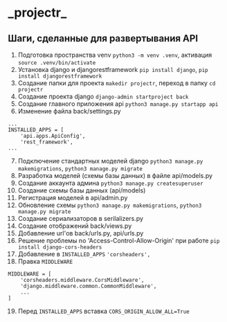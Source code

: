 # \_projectr\_

## Шаги, сделанные для развертывания API

1. Подготовка пространства venv ```python3 -m venv .venv```, активация ```source .venv/bin/activate```
2. Установка django и djangorestframework ```pip install django```, ```pip install djangorestframework```
3. Создание папки для проекта ```makedir projectr```, переход в папку ```cd projectr```
4. Создание проекта django ```django-admin startproject back```
5. Создание главного приложения api ```python3 manage.py startapp api```
6. Изменение файла back/settings.py
```
...
INSTALLED_APPS = [
    'api.apps.ApiConfig',
    'rest_framework',
...
```
7. Подключение стандартных моделей django ```python3 manage.py makemigrations```, ```python3 manage.py migrate```
8. Разработка моделей (схемы базы данных) в файле api/models.py
9. Создание аккаунта админа ```python3 manage.py createsuperuser```
10. Создание схемы базы данных (api/models)
11. Регистрация моделей в api/admin.py
12. Обновление схемы ```python3 manage.py makemigrations```, ```python3 manage.py migrate```
13. Создание сериализаторов в serilalizers.py
14. Создание отображений back/views.py
15. Добавление url'ов back/urls.py, api/urls.py
16. Решение проблемы no 'Access-Control-Allow-Origin' при работе ```pip install django-cors-headers```
17. Добавление в ```INSTALLED_APPS``` ```'corsheaders',```
18. Правка ```MIDDLEWARE```
```
MIDDLEWARE = [  
    'corsheaders.middleware.CorsMiddleware',
    'django.middleware.common.CommonMiddleware',
    ...
]
```
19. Перед ```INSTALLED_APPS``` вставка ```CORS_ORIGIN_ALLOW_ALL=True```
